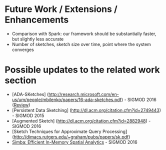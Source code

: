 # Future Work / Extensions / Enhancements
* Comparison with Spark: our framework should be substantially faster, but slightly less accurate
* Number of sketches, sketch size over time, point where the system converges

# Possible updates to the related work section
* [ADA-SKetches] (http://research.microsoft.com/en-us/um/people/mbilenko/papers/16-ada-sketches.pdf) - SIGMOD 2016 ([Review](https://blog.acolyer.org/2016/07/21/time-adaptive-sketches-ada-sketches-for-summarizing-data-streams/))
* [Persistent Data Sketching] (http://dl.acm.org/citation.cfm?id=2749443) - SIGMOD 2015
* [Augmented Sketch] (http://dl.acm.org/citation.cfm?id=2882948) - SIGMOD 2016
* [Sketch Techniques for Approximate Query Processing] (http://dimacs.rutgers.edu/~graham/pubs/papers/sk.pdf)
* [Simba: Efficient In-Memory Spatial Analytics](http://www.cs.utah.edu/~dongx/paper/simba-sigmod.pdf) - SIGMOD 2016
